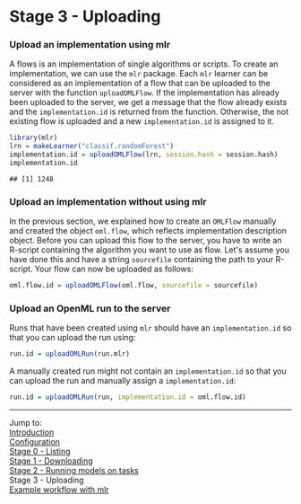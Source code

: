 Stage 3 - Uploading
===================

### Upload an implementation using mlr

A flows is an implementation of single algorithms or scripts. To create an implementation, we can use the `mlr` package. Each `mlr` learner can be considered as an implementation of a flow that can be uploaded to the server with the function `uploadOMLFlow`.
If the implementation has already been uploaded to the server, we get a message that the flow already exists and the `implementation.id` is returned from the function. Otherwise, the not existing flow is uploaded and a new `implementation.id` is assigned to it.


```r
library(mlr)
lrn = makeLearner("classif.randomForest")
implementation.id = uploadOMLFlow(lrn, session.hash = session.hash) 
implementation.id
```

```
## [1] 1248
```

### Upload an implementation without using mlr

In the previous section, we explained how to create an `OMLFlow` manually and created the object `oml.flow`, which reflects implementation description object. Before you can upload this flow to the server, you have to write an R-script containing the algorithm you want to use as flow. Let's assume you have done this and have a string `sourcefile` containing the path to your R-script. Your flow can now be uploaded as follows: 


```r
oml.flow.id = uploadOMLFlow(oml.flow, sourcefile = sourcefile)
```

### Upload an OpenML run to the server

Runs that have been created using `mlr` should have an `implementation.id` so that you can upload the run using:


```r
run.id = uploadOMLRun(run.mlr)
```

A manually created run might not contain an `implementation.id` so that you can upload the run and manually assign a `implementation.id`:


```r
run.id = uploadOMLRun(run, implementation.id = oml.flow.id)
```

----------------------------------------------------------------------------------------------------
Jump to:   
[Introduction](1-Introduction.md)  
[Configuration](2-Configuration.md)  
[Stage 0 - Listing](3-Stage-0-Listing.md)  
[Stage 1 - Downloading](4-Stage-1-Downloading.md)  
[Stage 2 - Running models on tasks](5-Stage-2-Running.md)  
Stage 3 - Uploading  
[Example workflow with mlr](8-Example-workflow-with-mlr.md)
